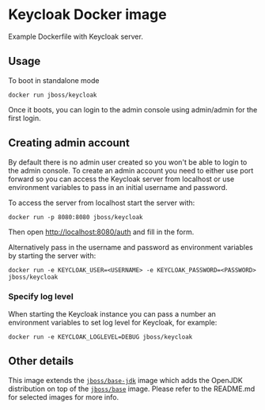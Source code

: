 # Keycloak Docker image

Example Dockerfile with Keycloak server.

## Usage

To boot in standalone mode

    docker run jboss/keycloak

Once it boots, you can login to the admin console using admin/admin for the first login.

## Creating admin account

By default there is no admin user created so you won't be able to login to the admin console. To create an admin account you need to either use port forward so you can access the Keycloak server from localhost or use environment variables to pass in an initial username and password.

To access the server from localhost start the server with:

    docker run -p 8080:8080 jboss/keycloak

Then open [http://localhost:8080/auth](http://localhost:8080/auth) and fill in the form.

Alternatively pass in the username and password as environment variables by starting the server with:

    docker run -e KEYCLOAK_USER=<USERNAME> -e KEYCLOAK_PASSWORD=<PASSWORD> jboss/keycloak

### Specify log level

When starting the Keycloak instance you can pass a number an environment variables to set log level for Keycloak, for example:

    docker run -e KEYCLOAK_LOGLEVEL=DEBUG jboss/keycloak

## Other details

This image extends the [`jboss/base-jdk`](https://github.com/JBoss-Dockerfiles/base-jdk) image which adds the OpenJDK distribution on top of the [`jboss/base`](https://github.com/JBoss-Dockerfiles/base) image. Please refer to the README.md for selected images for more info.
